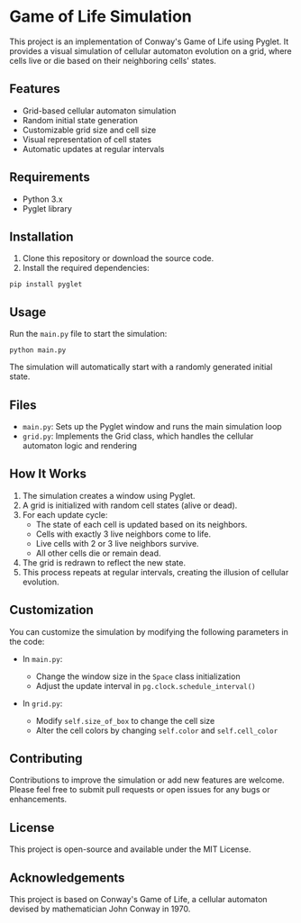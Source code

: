 # Game of Life Simulation

This project is an implementation of Conway's Game of Life using Pyglet. It provides a visual simulation of cellular automaton evolution on a grid, where cells live or die based on their neighboring cells' states.

## Features

- Grid-based cellular automaton simulation
- Random initial state generation
- Customizable grid size and cell size
- Visual representation of cell states
- Automatic updates at regular intervals

## Requirements

- Python 3.x
- Pyglet library

## Installation

1. Clone this repository or download the source code.
2. Install the required dependencies:

```
pip install pyglet
```

## Usage

Run the `main.py` file to start the simulation:

```
python main.py
```

The simulation will automatically start with a randomly generated initial state.

## Files

- `main.py`: Sets up the Pyglet window and runs the main simulation loop
- `grid.py`: Implements the Grid class, which handles the cellular automaton logic and rendering

## How It Works

1. The simulation creates a window using Pyglet.
2. A grid is initialized with random cell states (alive or dead).
3. For each update cycle:
   - The state of each cell is updated based on its neighbors.
   - Cells with exactly 3 live neighbors come to life.
   - Live cells with 2 or 3 live neighbors survive.
   - All other cells die or remain dead.
4. The grid is redrawn to reflect the new state.
5. This process repeats at regular intervals, creating the illusion of cellular evolution.

## Customization

You can customize the simulation by modifying the following parameters in the code:

- In `main.py`:
  - Change the window size in the `Space` class initialization
  - Adjust the update interval in `pg.clock.schedule_interval()`

- In `grid.py`:
  - Modify `self.size_of_box` to change the cell size
  - Alter the cell colors by changing `self.color` and `self.cell_color`

## Contributing

Contributions to improve the simulation or add new features are welcome. Please feel free to submit pull requests or open issues for any bugs or enhancements.

## License

This project is open-source and available under the MIT License.

## Acknowledgements

This project is based on Conway's Game of Life, a cellular automaton devised by mathematician John Conway in 1970.